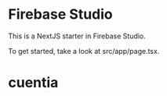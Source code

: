 # Firebase Studio

This is a NextJS starter in Firebase Studio.

To get started, take a look at src/app/page.tsx.
# cuentia

